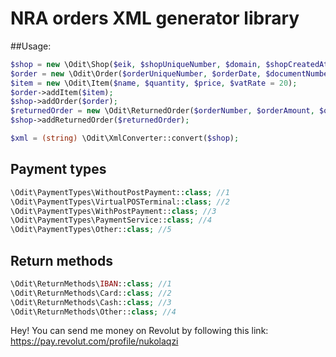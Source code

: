# NRA orders XML generator library

##Usage:
```php
$shop = new \Odit\Shop($eik, $shopUniqueNumber, $domain, $shopCreatedAt, $isMarketplace, $yearOfOdit, $monthOfOdit);
$order = new \Odit\Order($orderUniqueNumber, $orderDate, $documentNumber, $documentDate, $totalDiscount, $paymentType, $items, $virtualPosNumber, $transactionNumber, $paymentProcessrIdentifier);
$item = new \Odit\Item($name, $quantity, $price, $vatRate = 20);
$order->addItem($item);
$shop->addOrder($order);
$returnedOrder = new \Odit\ReturnedOrder($orderNumber, $orderAmount, $orderDate, $returnMethod);
$shop->addReturnedOrder($returnedOrder);

$xml = (string) \Odit\XmlConverter::convert($shop);
```
## Payment types
```php
\Odit\PaymentTypes\WithoutPostPayment::class; //1
\Odit\PaymentTypes\VirtualPOSTerminal::class; //2
\Odit\PaymentTypes\WithPostPayment::class; //3
\Odit\PaymentTypes\PaymentService::class; //4
\Odit\PaymentTypes\Other::class; //5
```

## Return methods
```php
\Odit\ReturnMethods\IBAN::class; //1
\Odit\ReturnMethods\Card::class; //2
\Odit\ReturnMethods\Cash::class; //3
\Odit\ReturnMethods\Other::class; //4
```

Hey! You can send me money on Revolut by following this link: 
https://pay.revolut.com/profile/nukolaqzi